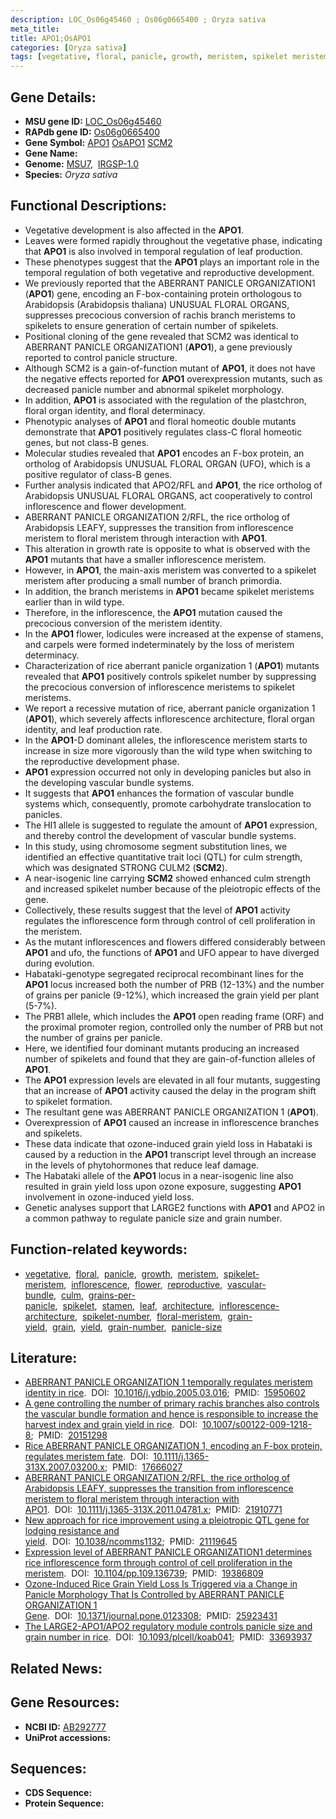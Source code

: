 ```yaml
---
description: LOC_Os06g45460 ; Os06g0665400 ; Oryza sativa
meta_title:
title: APO1;OsAPO1
categories: [Oryza sativa]
tags: [vegetative, floral, panicle, growth, meristem, spikelet meristem, inflorescence, flower, reproductive, vascular bundle, culm, grains per panicle, spikelet, stamen, leaf, architecture, inflorescence architecture, spikelet number, floral meristem, grain yield, grain, yield, grain number, panicle size]
---
```


## Gene Details:
- **MSU gene ID:** [LOC_Os06g45460](http://rice.uga.edu/cgi-bin/ORF_infopage.cgi?orf=LOC_Os06g45460)  
- **RAPdb gene ID:** [Os06g0665400](https://rapdb.dna.affrc.go.jp/locus/?name=Os06g0665400)  
- **Gene Symbol:** <u>APO1</u>&nbsp;<u>OsAPO1</u>&nbsp;<u>SCM2</u>
- **Gene Name:**
- **Genome:**  [MSU7](http://rice.uga.edu/),&nbsp;&nbsp;[IRGSP-1.0](https://rapdb.dna.affrc.go.jp/download/irgsp1.html)
- **Species:** *Oryza sativa*

## Functional Descriptions:
   - Vegetative development is also affected in the **APO1**.
   - Leaves were formed rapidly throughout the vegetative phase, indicating that **APO1** is also involved in temporal regulation of leaf production.
   - These phenotypes suggest that the **APO1** plays an important role in the temporal regulation of both vegetative and reproductive development.
   - We previously reported that the ABERRANT PANICLE ORGANIZATION1 (**APO1**) gene, encoding an F-box-containing protein orthologous to Arabidopsis (Arabidopsis thaliana) UNUSUAL FLORAL ORGANS, suppresses precocious conversion of rachis branch meristems to spikelets to ensure generation of certain number of spikelets.
   - Positional cloning of the gene revealed that SCM2 was identical to ABERRANT PANICLE ORGANIZATION1 (**APO1**), a gene previously reported to control panicle structure.
   - Although SCM2 is a gain-of-function mutant of **APO1**, it does not have the negative effects reported for **APO1** overexpression mutants, such as decreased panicle number and abnormal spikelet morphology.
   - In addition, **APO1** is associated with the regulation of the plastchron, floral organ identity, and floral determinacy.
   - Phenotypic analyses of **APO1** and floral homeotic double mutants demonstrate that **APO1** positively regulates class-C floral homeotic genes, but not class-B genes.
   - Molecular studies revealed that **APO1** encodes an F-box protein, an ortholog of Arabidopsis UNUSUAL FLORAL ORGAN (UFO), which is a positive regulator of class-B genes.
   - Further analysis indicated that APO2/RFL and **APO1**, the rice ortholog of Arabidopsis UNUSUAL FLORAL ORGANS, act cooperatively to control inflorescence and flower development.
   - ABERRANT PANICLE ORGANIZATION 2/RFL, the rice ortholog of Arabidopsis LEAFY, suppresses the transition from inflorescence meristem to floral meristem through interaction with **APO1**.
   - This alteration in growth rate is opposite to what is observed with the **APO1** mutants that have a smaller inflorescence meristem.
   - However, in **APO1**, the main-axis meristem was converted to a spikelet meristem after producing a small number of branch primordia.
   - In addition, the branch meristems in **APO1** became spikelet meristems earlier than in wild type.
   - Therefore, in the inflorescence, the **APO1** mutation caused the precocious conversion of the meristem identity.
   - In the **APO1** flower, lodicules were increased at the expense of stamens, and carpels were formed indeterminately by the loss of meristem determinacy.
   - Characterization of rice aberrant panicle organization 1 (**APO1**) mutants revealed that **APO1** positively controls spikelet number by suppressing the precocious conversion of inflorescence meristems to spikelet meristems.
   - We report a recessive mutation of rice, aberrant panicle organization 1 (**APO1**), which severely affects inflorescence architecture, floral organ identity, and leaf production rate.
   - In the **APO1**-D dominant alleles, the inflorescence meristem starts to increase in size more vigorously than the wild type when switching to the reproductive development phase.
   - **APO1** expression occurred not only in developing panicles but also in the developing vascular bundle systems.
   - It suggests that **APO1** enhances the formation of vascular bundle systems which, consequently, promote carbohydrate translocation to panicles.
   - The HI1 allele is suggested to regulate the amount of **APO1** expression, and thereby control the development of vascular bundle systems.
   - In this study, using chromosome segment substitution lines, we identified an effective quantitative trait loci (QTL) for culm strength, which was designated STRONG CULM2 (**SCM2**).
   - A near-isogenic line carrying **SCM2** showed enhanced culm strength and increased spikelet number because of the pleiotropic effects of the gene.
   - Collectively, these results suggest that the level of **APO1** activity regulates the inflorescence form through control of cell proliferation in the meristem.
   - As the mutant inflorescences and flowers differed considerably between **APO1** and ufo, the functions of **APO1** and UFO appear to have diverged during evolution.
   - Habataki-genotype segregated reciprocal recombinant lines for the **APO1** locus increased both the number of PRB (12-13%) and the number of grains per panicle (9-12%), which increased the grain yield per plant (5-7%).
   - The PRB1 allele, which includes the **APO1** open reading frame (ORF) and the proximal promoter region, controlled only the number of PRB but not the number of grains per panicle.
   - Here, we identified four dominant mutants producing an increased number of spikelets and found that they are gain-of-function alleles of **APO1**.
   - The **APO1** expression levels are elevated in all four mutants, suggesting that an increase of **APO1** activity caused the delay in the program shift to spikelet formation.
   - The resultant gene was ABERRANT PANICLE ORGANIZATION 1 (**APO1**).
   - Overexpression of **APO1** caused an increase in inflorescence branches and spikelets.
   - These data indicate that ozone-induced grain yield loss in Habataki is caused by a reduction in the **APO1** transcript level through an increase in the levels of phytohormones that reduce leaf damage.
   - The Habataki allele of the **APO1** locus in a near-isogenic line also resulted in grain yield loss upon ozone exposure, suggesting **APO1** involvement in ozone-induced yield loss.
   - Genetic analyses support that LARGE2 functions with **APO1** and APO2 in a common pathway to regulate panicle size and grain number.

## Function-related keywords:
   - [vegetative](/tags/vegetative/),&nbsp;&nbsp;[floral](/tags/floral/),&nbsp;&nbsp;[panicle](/tags/panicle/),&nbsp;&nbsp;[growth](/tags/growth/),&nbsp;&nbsp;[meristem](/tags/meristem/),&nbsp;&nbsp;[spikelet-meristem](/tags/spikelet-meristem/),&nbsp;&nbsp;[inflorescence](/tags/inflorescence/),&nbsp;&nbsp;[flower](/tags/flower/),&nbsp;&nbsp;[reproductive](/tags/reproductive/),&nbsp;&nbsp;[vascular-bundle](/tags/vascular-bundle/),&nbsp;&nbsp;[culm](/tags/culm/),&nbsp;&nbsp;[grains-per-panicle](/tags/grains-per-panicle/),&nbsp;&nbsp;[spikelet](/tags/spikelet/),&nbsp;&nbsp;[stamen](/tags/stamen/),&nbsp;&nbsp;[leaf](/tags/leaf/),&nbsp;&nbsp;[architecture](/tags/architecture/),&nbsp;&nbsp;[inflorescence-architecture](/tags/inflorescence-architecture/),&nbsp;&nbsp;[spikelet-number](/tags/spikelet-number/),&nbsp;&nbsp;[floral-meristem](/tags/floral-meristem/),&nbsp;&nbsp;[grain-yield](/tags/grain-yield/),&nbsp;&nbsp;[grain](/tags/grain/),&nbsp;&nbsp;[yield](/tags/yield/),&nbsp;&nbsp;[grain-number](/tags/grain-number/),&nbsp;&nbsp;[panicle-size](/tags/panicle-size/)

## Literature:
   - [ABERRANT PANICLE ORGANIZATION 1 temporally regulates meristem identity in rice](https://www.doi.org/10.1016/j.ydbio.2005.03.016).&nbsp;&nbsp;DOI:&nbsp;&nbsp;[10.1016/j.ydbio.2005.03.016](https://www.doi.org/10.1016/j.ydbio.2005.03.016);&nbsp;&nbsp;PMID:&nbsp;&nbsp;[15950602](https://pubmed.ncbi.nlm.nih.gov/15950602/)
   - [A gene controlling the number of primary rachis branches also controls the vascular bundle formation and hence is responsible to increase the harvest index and grain yield in rice](https://www.doi.org/10.1007/s00122-009-1218-8).&nbsp;&nbsp;DOI:&nbsp;&nbsp;[10.1007/s00122-009-1218-8](https://www.doi.org/10.1007/s00122-009-1218-8);&nbsp;&nbsp;PMID:&nbsp;&nbsp;[20151298](https://pubmed.ncbi.nlm.nih.gov/20151298/)
   - [Rice ABERRANT PANICLE ORGANIZATION 1, encoding an F-box protein, regulates meristem fate](https://www.doi.org/10.1111/j.1365-313X.2007.03200.x).&nbsp;&nbsp;DOI:&nbsp;&nbsp;[10.1111/j.1365-313X.2007.03200.x](https://www.doi.org/10.1111/j.1365-313X.2007.03200.x);&nbsp;&nbsp;PMID:&nbsp;&nbsp;[17666027](https://pubmed.ncbi.nlm.nih.gov/17666027/)
   - [ABERRANT PANICLE ORGANIZATION 2/RFL, the rice ortholog of Arabidopsis LEAFY, suppresses the transition from inflorescence meristem to floral meristem through interaction with APO1](https://www.doi.org/10.1111/j.1365-313X.2011.04781.x).&nbsp;&nbsp;DOI:&nbsp;&nbsp;[10.1111/j.1365-313X.2011.04781.x](https://www.doi.org/10.1111/j.1365-313X.2011.04781.x);&nbsp;&nbsp;PMID:&nbsp;&nbsp;[21910771](https://pubmed.ncbi.nlm.nih.gov/21910771/)
   - [New approach for rice improvement using a pleiotropic QTL gene for lodging resistance and yield](https://www.doi.org/10.1038/ncomms1132).&nbsp;&nbsp;DOI:&nbsp;&nbsp;[10.1038/ncomms1132](https://www.doi.org/10.1038/ncomms1132);&nbsp;&nbsp;PMID:&nbsp;&nbsp;[21119645](https://pubmed.ncbi.nlm.nih.gov/21119645/)
   - [Expression level of ABERRANT PANICLE ORGANIZATION1 determines rice inflorescence form through control of cell proliferation in the meristem](https://www.doi.org/10.1104/pp.109.136739).&nbsp;&nbsp;DOI:&nbsp;&nbsp;[10.1104/pp.109.136739](https://www.doi.org/10.1104/pp.109.136739);&nbsp;&nbsp;PMID:&nbsp;&nbsp;[19386809](https://pubmed.ncbi.nlm.nih.gov/19386809/)
   - [Ozone-Induced Rice Grain Yield Loss Is Triggered via a Change in Panicle Morphology That Is Controlled by ABERRANT PANICLE ORGANIZATION 1 Gene](https://www.doi.org/10.1371/journal.pone.0123308).&nbsp;&nbsp;DOI:&nbsp;&nbsp;[10.1371/journal.pone.0123308](https://www.doi.org/10.1371/journal.pone.0123308);&nbsp;&nbsp;PMID:&nbsp;&nbsp;[25923431](https://pubmed.ncbi.nlm.nih.gov/25923431/)
   - [The LARGE2-APO1/APO2 regulatory module controls panicle size and grain number in rice](https://www.doi.org/10.1093/plcell/koab041).&nbsp;&nbsp;DOI:&nbsp;&nbsp;[10.1093/plcell/koab041](https://www.doi.org/10.1093/plcell/koab041);&nbsp;&nbsp;PMID:&nbsp;&nbsp;[33693937](https://pubmed.ncbi.nlm.nih.gov/33693937/)

## Related News:

## Gene Resources:
- **NCBI ID:**  [AB292777](http://www.ncbi.nlm.nih.gov/nuccore/AB292777)
- **UniProt accessions:** [](https://www.uniprot.org/uniprotkb//entry)

## Sequences:
- **CDS Sequence:**
- **Protein Sequence:**
